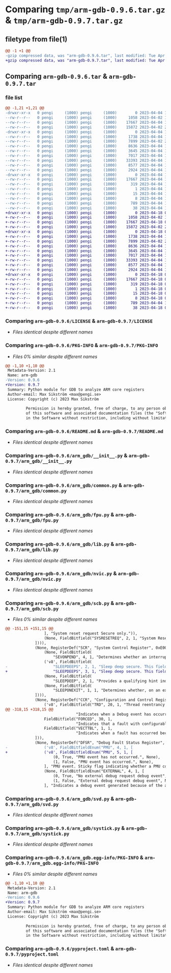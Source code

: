 # Comparing `tmp/arm-gdb-0.9.6.tar.gz` & `tmp/arm-gdb-0.9.7.tar.gz`

## filetype from file(1)

```diff
@@ -1 +1 @@
-gzip compressed data, was "arm-gdb-0.9.6.tar", last modified: Tue Apr  4 19:43:28 2023, max compression
+gzip compressed data, was "arm-gdb-0.9.7.tar", last modified: Tue Apr 18 06:58:09 2023, max compression
```

## Comparing `arm-gdb-0.9.6.tar` & `arm-gdb-0.9.7.tar`

### file list

```diff
@@ -1,21 +1,21 @@
-drwxr-xr-x   0 pengi     (1000) pengi     (1000)        0 2023-04-04 19:43:28.527968 arm-gdb-0.9.6/
--rw-r--r--   0 pengi     (1000) pengi     (1000)     1058 2023-04-02 13:47:51.000000 arm-gdb-0.9.6/LICENSE
--rw-r--r--   0 pengi     (1000) pengi     (1000)    17667 2023-04-04 19:43:28.527968 arm-gdb-0.9.6/PKG-INFO
--rw-r--r--   0 pengi     (1000) pengi     (1000)    15872 2023-04-02 20:46:36.000000 arm-gdb-0.9.6/README.md
-drwxr-xr-x   0 pengi     (1000) pengi     (1000)        0 2023-04-04 19:43:28.527968 arm-gdb-0.9.6/arm_gdb/
--rw-r--r--   0 pengi     (1000) pengi     (1000)     1738 2023-04-04 17:47:23.000000 arm-gdb-0.9.6/arm_gdb/__init__.py
--rw-r--r--   0 pengi     (1000) pengi     (1000)     7899 2023-04-02 20:46:36.000000 arm-gdb-0.9.6/arm_gdb/common.py
--rw-r--r--   0 pengi     (1000) pengi     (1000)     8636 2023-04-04 16:39:02.000000 arm-gdb-0.9.6/arm_gdb/fpu.py
--rw-r--r--   0 pengi     (1000) pengi     (1000)     3645 2023-04-04 18:03:54.000000 arm-gdb-0.9.6/arm_gdb/lib.py
--rw-r--r--   0 pengi     (1000) pengi     (1000)     7017 2023-04-04 16:39:02.000000 arm-gdb-0.9.6/arm_gdb/nvic.py
--rw-r--r--   0 pengi     (1000) pengi     (1000)    33393 2023-04-04 19:39:03.000000 arm-gdb-0.9.6/arm_gdb/scb.py
--rw-r--r--   0 pengi     (1000) pengi     (1000)     8577 2023-04-04 16:39:02.000000 arm-gdb-0.9.6/arm_gdb/svd.py
--rw-r--r--   0 pengi     (1000) pengi     (1000)     2924 2023-04-04 19:39:03.000000 arm-gdb-0.9.6/arm_gdb/systick.py
-drwxr-xr-x   0 pengi     (1000) pengi     (1000)        0 2023-04-04 19:43:28.527968 arm-gdb-0.9.6/arm_gdb.egg-info/
--rw-r--r--   0 pengi     (1000) pengi     (1000)    17667 2023-04-04 19:43:28.000000 arm-gdb-0.9.6/arm_gdb.egg-info/PKG-INFO
--rw-r--r--   0 pengi     (1000) pengi     (1000)      319 2023-04-04 19:43:28.000000 arm-gdb-0.9.6/arm_gdb.egg-info/SOURCES.txt
--rw-r--r--   0 pengi     (1000) pengi     (1000)        1 2023-04-04 19:43:28.000000 arm-gdb-0.9.6/arm_gdb.egg-info/dependency_links.txt
--rw-r--r--   0 pengi     (1000) pengi     (1000)       15 2023-04-04 19:43:28.000000 arm-gdb-0.9.6/arm_gdb.egg-info/requires.txt
--rw-r--r--   0 pengi     (1000) pengi     (1000)        8 2023-04-04 19:43:28.000000 arm-gdb-0.9.6/arm_gdb.egg-info/top_level.txt
--rw-r--r--   0 pengi     (1000) pengi     (1000)      789 2023-04-04 17:47:23.000000 arm-gdb-0.9.6/pyproject.toml
--rw-r--r--   0 pengi     (1000) pengi     (1000)       38 2023-04-04 19:43:28.527968 arm-gdb-0.9.6/setup.cfg
+drwxr-xr-x   0 pengi     (1000) pengi     (1000)        0 2023-04-18 06:58:09.485230 arm-gdb-0.9.7/
+-rw-r--r--   0 pengi     (1000) pengi     (1000)     1058 2023-04-02 13:47:51.000000 arm-gdb-0.9.7/LICENSE
+-rw-r--r--   0 pengi     (1000) pengi     (1000)    17667 2023-04-18 06:58:09.485230 arm-gdb-0.9.7/PKG-INFO
+-rw-r--r--   0 pengi     (1000) pengi     (1000)    15872 2023-04-02 20:46:36.000000 arm-gdb-0.9.7/README.md
+drwxr-xr-x   0 pengi     (1000) pengi     (1000)        0 2023-04-18 06:58:09.485230 arm-gdb-0.9.7/arm_gdb/
+-rw-r--r--   0 pengi     (1000) pengi     (1000)     1738 2023-04-04 17:47:23.000000 arm-gdb-0.9.7/arm_gdb/__init__.py
+-rw-r--r--   0 pengi     (1000) pengi     (1000)     7899 2023-04-02 20:46:36.000000 arm-gdb-0.9.7/arm_gdb/common.py
+-rw-r--r--   0 pengi     (1000) pengi     (1000)     8636 2023-04-04 16:39:02.000000 arm-gdb-0.9.7/arm_gdb/fpu.py
+-rw-r--r--   0 pengi     (1000) pengi     (1000)     3645 2023-04-04 18:03:54.000000 arm-gdb-0.9.7/arm_gdb/lib.py
+-rw-r--r--   0 pengi     (1000) pengi     (1000)     7017 2023-04-04 16:39:02.000000 arm-gdb-0.9.7/arm_gdb/nvic.py
+-rw-r--r--   0 pengi     (1000) pengi     (1000)    33393 2023-04-04 19:56:32.000000 arm-gdb-0.9.7/arm_gdb/scb.py
+-rw-r--r--   0 pengi     (1000) pengi     (1000)     8577 2023-04-04 16:39:02.000000 arm-gdb-0.9.7/arm_gdb/svd.py
+-rw-r--r--   0 pengi     (1000) pengi     (1000)     2924 2023-04-04 19:39:03.000000 arm-gdb-0.9.7/arm_gdb/systick.py
+drwxr-xr-x   0 pengi     (1000) pengi     (1000)        0 2023-04-18 06:58:09.485230 arm-gdb-0.9.7/arm_gdb.egg-info/
+-rw-r--r--   0 pengi     (1000) pengi     (1000)    17667 2023-04-18 06:58:09.000000 arm-gdb-0.9.7/arm_gdb.egg-info/PKG-INFO
+-rw-r--r--   0 pengi     (1000) pengi     (1000)      319 2023-04-18 06:58:09.000000 arm-gdb-0.9.7/arm_gdb.egg-info/SOURCES.txt
+-rw-r--r--   0 pengi     (1000) pengi     (1000)        1 2023-04-18 06:58:09.000000 arm-gdb-0.9.7/arm_gdb.egg-info/dependency_links.txt
+-rw-r--r--   0 pengi     (1000) pengi     (1000)       15 2023-04-18 06:58:09.000000 arm-gdb-0.9.7/arm_gdb.egg-info/requires.txt
+-rw-r--r--   0 pengi     (1000) pengi     (1000)        8 2023-04-18 06:58:09.000000 arm-gdb-0.9.7/arm_gdb.egg-info/top_level.txt
+-rw-r--r--   0 pengi     (1000) pengi     (1000)      789 2023-04-04 17:47:23.000000 arm-gdb-0.9.7/pyproject.toml
+-rw-r--r--   0 pengi     (1000) pengi     (1000)       38 2023-04-18 06:58:09.485230 arm-gdb-0.9.7/setup.cfg
```

### Comparing `arm-gdb-0.9.6/LICENSE` & `arm-gdb-0.9.7/LICENSE`

 * *Files identical despite different names*

### Comparing `arm-gdb-0.9.6/PKG-INFO` & `arm-gdb-0.9.7/PKG-INFO`

 * *Files 0% similar despite different names*

```diff
@@ -1,10 +1,10 @@
 Metadata-Version: 2.1
 Name: arm-gdb
-Version: 0.9.6
+Version: 0.9.7
 Summary: Python module for GDB to analyze ARM core registers
 Author-email: Max Sikström <max@pengi.se>
 License: Copyright (c) 2023 Max Sikström
         
         Permission is hereby granted, free of charge, to any person obtaining a copy
         of this software and associated documentation files (the "Software"), to deal
         in the Software without restriction, including without limitation the rights
```

### Comparing `arm-gdb-0.9.6/README.md` & `arm-gdb-0.9.7/README.md`

 * *Files identical despite different names*

### Comparing `arm-gdb-0.9.6/arm_gdb/__init__.py` & `arm-gdb-0.9.7/arm_gdb/__init__.py`

 * *Files identical despite different names*

### Comparing `arm-gdb-0.9.6/arm_gdb/common.py` & `arm-gdb-0.9.7/arm_gdb/common.py`

 * *Files identical despite different names*

### Comparing `arm-gdb-0.9.6/arm_gdb/fpu.py` & `arm-gdb-0.9.7/arm_gdb/fpu.py`

 * *Files identical despite different names*

### Comparing `arm-gdb-0.9.6/arm_gdb/lib.py` & `arm-gdb-0.9.7/arm_gdb/lib.py`

 * *Files identical despite different names*

### Comparing `arm-gdb-0.9.6/arm_gdb/nvic.py` & `arm-gdb-0.9.7/arm_gdb/nvic.py`

 * *Files identical despite different names*

### Comparing `arm-gdb-0.9.6/arm_gdb/scb.py` & `arm-gdb-0.9.7/arm_gdb/scb.py`

 * *Files 0% similar despite different names*

```diff
@@ -151,15 +151,15 @@
                 ], "System reset request Secure only.")),
                 (None, FieldBitfield("SYSRESETREQ", 2, 1, "System Reset Request")),
             ]))),
             (None, RegisterDef("SCR", "System Control Register", 0xE000ED10, 4, filt(model, [
                 (None, FieldBitfield(
                     "SEVONPEND", 4, 1, "Determines whether an interrupt transition from inactive state to pending state is a wakeup event")),
                 ('v8', FieldBitfield(
-                    "SLEEPDEEPS", 2, 1, "Sleep deep secure. This field controls whether the SLEEPDEEP bit is only accessible from the Secure state.")),
+                    "SLEEPDEEPS", 3, 1, "Sleep deep secure. This field controls whether the SLEEPDEEP bit is only accessible from the Secure state.")),
                 (None, FieldBitfield(
                     "SLEEPDEEP", 2, 1, "Provides a qualifying hint indicating that waking from sleep might take longer")),
                 (None, FieldBitfield(
                     "SLEEPONEXIT", 1, 1, "Determines whether, on an exit from an ISR that returns to the base level of execution priority, the processor enters a sleep state")),
             ]))),
             (None, RegisterDef("CCR", "Configuration and Control Register", 0xE000ED14, 4, filt(model, [
                 ('v8', FieldBitfield("TRD", 20, 1, "Thread reentrancy disabled.")),
@@ -318,15 +318,15 @@
                               "Indicates when a Debug event has occurred."),
                 FieldBitfield("FORCED", 30, 1,
                               "Indicates that a fault with configurable priority has been escalated to a HardFault exception."),
                 FieldBitfield("VECTTBL", 1, 1,
                               "Indicates when a fault has occurred because of a vector table read error on exception processing."),
             ])),
             (None, RegisterDef("DFSR", "Debug Fault Status Register", 0xE000ED30, 4, filt(model, [
-                ('v8', FieldBitfieldEnum("PMU", 4, 1, [
+                ('v8', FieldBitfieldEnum("PMU", 5, 1, [
                     (0, True, "PMU event has not occurred.", None),
                     (1, False, "PMU event has occurred.", None),
                 ], "PMU event. Sticky flag indicating whether a PMU counter overflow event has occurred.")),
                 (None, FieldBitfieldEnum("EXTERNAL", 4, 1, [
                     (0, True, "No external debug request debug event", None),
                     (1, False, "External debug request debug event", None),
                 ], "Indicates a debug event generated because of the assertion of an external debug request")),
```

### Comparing `arm-gdb-0.9.6/arm_gdb/svd.py` & `arm-gdb-0.9.7/arm_gdb/svd.py`

 * *Files identical despite different names*

### Comparing `arm-gdb-0.9.6/arm_gdb/systick.py` & `arm-gdb-0.9.7/arm_gdb/systick.py`

 * *Files identical despite different names*

### Comparing `arm-gdb-0.9.6/arm_gdb.egg-info/PKG-INFO` & `arm-gdb-0.9.7/arm_gdb.egg-info/PKG-INFO`

 * *Files 0% similar despite different names*

```diff
@@ -1,10 +1,10 @@
 Metadata-Version: 2.1
 Name: arm-gdb
-Version: 0.9.6
+Version: 0.9.7
 Summary: Python module for GDB to analyze ARM core registers
 Author-email: Max Sikström <max@pengi.se>
 License: Copyright (c) 2023 Max Sikström
         
         Permission is hereby granted, free of charge, to any person obtaining a copy
         of this software and associated documentation files (the "Software"), to deal
         in the Software without restriction, including without limitation the rights
```

### Comparing `arm-gdb-0.9.6/pyproject.toml` & `arm-gdb-0.9.7/pyproject.toml`

 * *Files identical despite different names*

